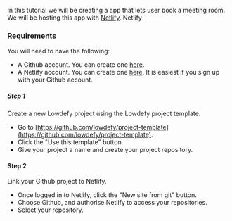 In this tutorial we will be creating a app that lets user book a meeting room. We will be hosting this app with [Netlify](https://www.netlify.com). Netlify

### Requirements

You will need to have the following:
- A Github account. You can create one [here](https://github.com/join).
- A Netlify account. You can create one [here](https://app.netlify.com/signup). It is easiest if you sign up with your Github account.

##### Step 1

Create a new Lowdefy project using the Lowdefy project template.

- Go to [https://github.com/lowdefy/project-template](https://github.com/lowdefy/project-template).
- Click the "Use this template" button.
- Give your project a name and create your project repository.

#### Step 2

Link your Github project to Netlify.

- Once logged in to Netlify, click the "New site from git" button.
- Choose Github, and authorise Netlify to access your repositories.
- Select your repository.
